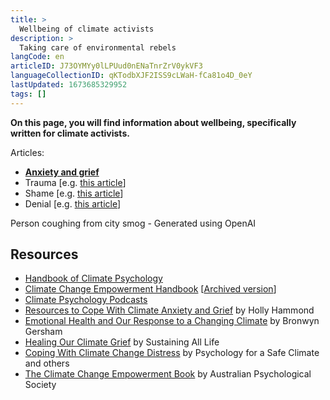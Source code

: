 ```yaml
---
title: >
  Wellbeing of climate activists
description: >
  Taking care of environmental rebels
langCode: en
articleID: J73OYMYy0lLPUud0nENaTnrZrV0ykVF3
languageCollectionID: qKTodbXJF2ISS9cLWaH-fCa81o4D_0eY
lastUpdated: 1673685329952
tags: []
---
```


**On this page, you will find information about wellbeing, specifically written for climate activists.**

Articles:

-   [**Anxiety and grief**](/wellbeing/climate/anxiety-grief)
-   Trauma \[e.g. [this article](https://www.climatepsychologyalliance.org/handbook/541-trauma)\]
-   Shame \[e.g. [this article](https://www.climatepsychologyalliance.org/handbook/415-shame)\]
-   Denial \[e.g. [this article](https://www.climatepsychologyalliance.org/handbook/362-climate-change-denial)\]

<div><figcaption>Person coughing from city smog - Generated using OpenAI</figcaption></div>

## **Resources**

-   [Handbook of Climate Psychology](https://www.climatepsychologyalliance.org/handbook)
-   [Climate Change Empowerment Handbook](https://www.psychology.org.au/getmedia/88ee1716-2604-44ce-b87a-ca0408dfaa12/Climate-change-empowerment-handbook.pdf) \[[Archived version](https://web.archive.org/web/*/https://www.psychology.org.au/getmedia/88ee1716-2604-44ce-b87a-ca0408dfaa12/Climate-change-empowerment-handbook.pdf)\]
-   [Climate Psychology Podcasts](https://commonslibrary.org/catastrophe-or-transformation-climate-psychology-podcasts/)
-   [Resources to Cope With Climate Anxiety and Grief](https://commonslibrary.org/resources-to-cope-with-climate-anxiety-and-grief/) by Holly Hammond
-   [Emotional Health and Our Response to a Changing Climate](https://commonslibrary.org/emotional-health-and-our-response-to-a-changing-climate/) by Bronwyn Gersham
-   [Healing Our Climate Grief](https://commonslibrary.org/healing-our-climate-grief/) by Sustaining All Life
-   [Coping With Climate Change Distress](https://commonslibrary.org/coping-with-climate-change-distress/) by Psychology for a Safe Climate and others
-   [The Climate Change Empowerment Book](https://commonslibrary.org/the-climate-change-empowerment-handbook/) by Australian Psychological Society
